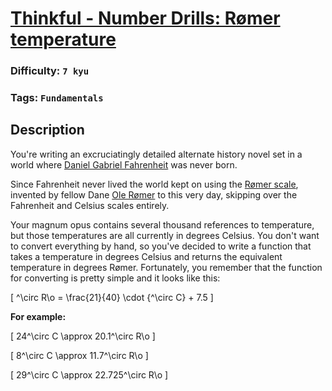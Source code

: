 # [Thinkful - Number Drills: Rømer temperature](https://www.codewars.com/kata/5862eeeae20244d5eb000005)

### Difficulty: `7 kyu`

### Tags: `Fundamentals`

## Description

You're writing an excruciatingly detailed alternate history novel set in a world where [Daniel Gabriel Fahrenheit](https://en.wikipedia.org/wiki/Daniel_Gabriel_Fahrenheit) was never born.

Since Fahrenheit never lived the world kept on using the [Rømer scale](https://en.wikipedia.org/wiki/R%C3%B8mer_scale), invented by fellow Dane [Ole Rømer](https://en.wikipedia.org/wiki/Ole_R%C3%B8mer) to this very day, skipping over the Fahrenheit and Celsius scales entirely.

Your magnum opus contains several thousand references to temperature, but those temperatures are all currently in degrees Celsius. You don't want to convert everything by hand, so you've decided to write a function that takes a temperature in degrees Celsius and returns the equivalent temperature in degrees Rømer. Fortunately, you remember that the function for converting is pretty simple and it looks like this:

\[
^\circ R\o = \frac{21}{40} \cdot {^\circ C} + 7.5
\]

**For example:**

\[
24^\circ C \approx 20.1^\circ R\o
\]

\[
8^\circ C \approx 11.7^\circ R\o
\]

\[
29^\circ C \approx 22.725^\circ R\o
\]
